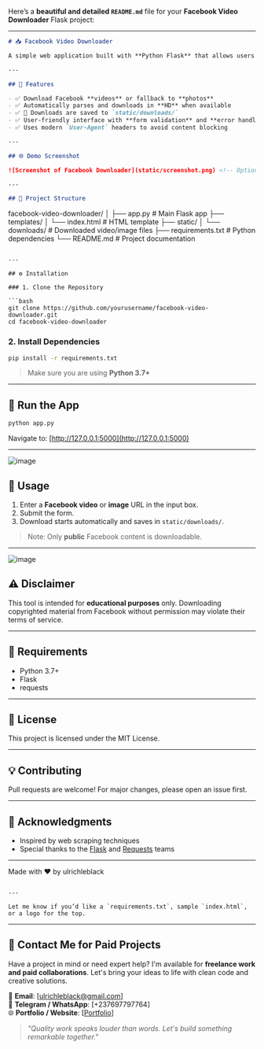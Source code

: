 Here’s a **beautiful and detailed `README.md`** file for your **Facebook Video Downloader** Flask project:

---

```markdown
# 📥 Facebook Video Downloader

A simple web application built with **Python Flask** that allows users to download videos (or images) from public Facebook video URLs. The app parses the video URL, extracts the media source, and lets users save it locally.

---

## 🚀 Features

- ✅ Download Facebook **videos** or fallback to **photos**
- ✅ Automatically parses and downloads in **HD** when available
- ✅ 📂 Downloads are saved to `static/downloads/`
- ✅ User-friendly interface with **form validation** and **error handling**
- ✅ Uses modern `User-Agent` headers to avoid content blocking

---

## 🌐 Demo Screenshot

![Screenshot of Facebook Downloader](static/screenshot.png) <!-- Optional: Add an actual screenshot file -->

---

## 📁 Project Structure

```

facebook-video-downloader/
│
├── app.py                   # Main Flask app
├── templates/
│   └── index.html           # HTML template
├── static/
│   └── downloads/           # Downloaded video/image files
├── requirements.txt         # Python dependencies
└── README.md                # Project documentation

````

---

## ⚙️ Installation

### 1. Clone the Repository

```bash
git clone https://github.com/yourusername/facebook-video-downloader.git
cd facebook-video-downloader
````

### 2. Install Dependencies

```bash
pip install -r requirements.txt
```

> Make sure you are using **Python 3.7+**

---

## 🧪 Run the App

```bash
python app.py
```

Navigate to: [http://127.0.0.1:5000](http://127.0.0.1:5000)

---
![image](https://github.com/user-attachments/assets/de3ceb68-7c71-41d4-b981-f555d1beacd4)

## 📝 Usage

1. Enter a **Facebook video** or **image** URL in the input box.
2. Submit the form.
3. Download starts automatically and saves in `static/downloads/`.

> Note: Only **public** Facebook content is downloadable.

---
![image](https://github.com/user-attachments/assets/bb331257-e25c-40a3-a8c7-bcef97cf5857)

## ⚠️ Disclaimer

This tool is intended for **educational purposes** only. Downloading copyrighted material from Facebook without permission may violate their terms of service.

---

## 📌 Requirements

* Python 3.7+
* Flask
* requests

---

## 📃 License

This project is licensed under the MIT License.

---

## 💡 Contributing

Pull requests are welcome! For major changes, please open an issue first.

---

## 🙏 Acknowledgments

* Inspired by web scraping techniques
* Special thanks to the [Flask](https://flask.palletsprojects.com/) and [Requests](https://docs.python-requests.org/) teams

---

Made with ❤️ by ulrichleblack

```

---

Let me know if you’d like a `requirements.txt`, sample `index.html`, or a logo for the top.
```
---

## 💼 Contact Me for Paid Projects

Have a project in mind or need expert help? I'm available for **freelance work and paid collaborations**. Let's bring your ideas to life with clean code and creative solutions.

📩 **Email**: [ulrichleblack@gmail.com]  
💬 **Telegram / WhatsApp**: [+237697797764]  
🌐 **Portfolio / Website**: [[Portfolio](https://ulrichleblack.vercel.app)]

> *"Quality work speaks louder than words. Let's build something remarkable together."*
